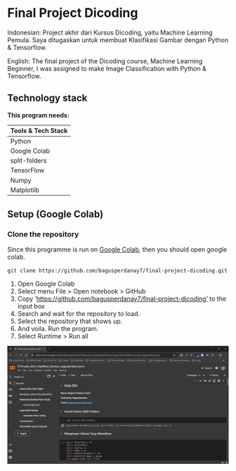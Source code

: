 # Final Project Dicoding

Indonesian: Project akhir dari Kursus Dicoding, yaitu Machine Learning Pemula. Saya ditugaskan untuk membuat Klasifikasi Gambar dengan Python & Tensorflow.

English: The final project of the Dicoding course, Machine Learning Beginner, I was assigned to make Image Classification with Python & Tensorflow.

## Technology stack

**This program needs:**

| Tools & Tech Stack |
| ------------------ |
| Python             |
| Google Colab       |
| split-folders      |
| TensorFlow         |
| Numpy              |
| Matplotlib         |

## Setup (Google Colab)

### Clone the repository

Since this programme is run on [Google Colab](https://colab.research.google.com/), then you should open google colab.

```shell
git clone https://github.com/bagusperdanay7/final-project-dicoding.git
```

1. Open Google Colab
2. Select menu File > Open notebook > GitHub
3. Copy ‘https://github.com/bagusperdanay7/final-project-dicoding’ to the input box
4. Search and wait for the repository to load.
5. Select the repository that shows up.
6. And voila. Run the program.
7. Select Runtime > Run all

![Preview](https://github.com/bagusperdanay7/final-project-dicoding/blob/main/tutorials/collab-preview.png)
